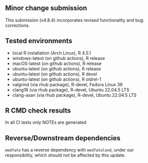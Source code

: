 ## Minor change submission

This submission (v4.8.4) incorporates revised functionality and bug corrections.

## Tested environments

* local R installation (Arch Linux), R 4.5.1
* windows-latest (on github actions), R release
* macOS-latest (on github actions), R release
* ubuntu-latest (on github actions), R release
* ubuntu-latest (on github actions), R devel
* ubuntu-latest (on github actions), R oldrel-1
* valgrind (via rhub package), R-devel, Fedora Linux 38
* clang18 (via rhub package), R-devel, Ubuntu 22.04.5 LTS
* clang-asan (via rhub package), R-devel, Ubuntu 22.04.5 LTS

## R CMD check results

In all CI tests only NOTEs are generated

## Reverse/Downstream dependencies

`medfate` has a reverse dependency with `medfateland`, under our responsibility, which should not be affected by this update. 

